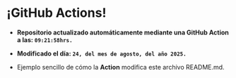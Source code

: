 # ¡GitHub Actions!
* **Repositorio actualizado automáticamente mediante una GitHub Action a las: `09:21:58hrs.`**
* **Modificado el día: `24, del mes de agosto, del año 2025.`**

* Ejemplo sencillo de cómo la **Action** modifica este archivo README.md.
